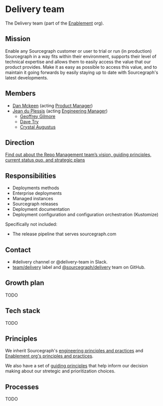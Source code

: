 # Delivery team

The Delivery team (part of the [Enablement](../index.md) org).

## Mission

Enable any Sourcegraph customer or user to trial or run (in production) Sourcegraph in a way fits within their environment, supports their level of technical expertise and allows them to easily access the value that our product provides. Make it as easy as possible to access this value, and to maintain it going forwards by easily staying up to date with Sourcegraph's latest developments.

## Members

- [Dan Mckeen](../../../company/team/index.md#dan-mckeen-he-him) (acting [Product Manager](../../../product/roles/index.md#product-manager))
- [Jean du Plessis](../../../company/team/index.md#jean-du-plessis-he-him) (acting [Engineering Manager](../../roles.md#engineering-manager))
  - [Geoffrey Gilmore](../../../company/team/index.md#geoffrey-gilmore)
  - [Dave Try](../../../company/team/index.md#dave-try)
  - [Crystal Augustus](../../../company/team/index.md#crystal-augustus)

## Direction

[Find out about the Repo Management team’s vision, guiding principles, current status quo, and strategic plans](../../../direction/enablement/delivery/index.md)

## Responsibilities

- Deployments methods
- Enterprise deployments
- Managed instances
- Sourcegraph releases
- Deployment documentation
- Deployment configuration and configuration orchestration (Kustomize)

Specifically not included:

- The release pipeline that serves sourcegraph.com

## Contact

- #delivery channel or @delivery-team in Slack.
- [team/delivery](https://github.com/sourcegraph/sourcegraph/labels/team%2Fdelivery) label and [@sourcegraph/delivery](https://github.com/orgs/sourcegraph/teams/delivery) team on GitHub.

## Growth plan

TODO

## Tech stack

TODO

## Principles

We inherit Sourcegraph's [engineering principles and practices](../../principles-and-practices.md) and [Enablement org's principles and practices](../../developer-insights/index.md#principles-and-practices).

We also have a set of [guiding principles](../../../direction/enablement/delivery/index.md#guiding-principles) that help inform our decision making about our stretegic and prioritization choices.

## Processes

TODO
